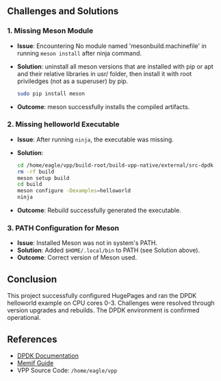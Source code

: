 ## Challenges and Solutions

### 1. Missing Meson Module

* **Issue**: Encountering No module named 'mesonbuild.machinefile' in running `meson install` after ninja command.
* **Solution**: uninstall all meson versions that are installed with pip or apt and their relative libraries in usr/ folder, then install it with root priviledges (not as a superuser) by pip.

  ```bash
  sudo pip install meson
  ```
* **Outcome**: meson successfully installs the compiled artifacts.

### 2. Missing helloworld Executable

* **Issue**: After running `ninja`, the executable was missing.
* **Solution**:

  ```bash
  cd /home/eagle/vpp/build-root/build-vpp-native/external/src-dpdk
  rm -rf build
  meson setup build
  cd build
  meson configure -Dexamples=helloworld
  ninja
  ```
* **Outcome**: Rebuild successfully generated the executable.

### 3. PATH Configuration for Meson

* **Issue**: Installed Meson was not in system's PATH.
* **Solution**: Added `$HOME/.local/bin` to PATH (see Solution above).
* **Outcome**: Correct version of Meson used.

## Conclusion

This project successfully configured HugePages and ran the DPDK helloworld example on CPU cores 0-3. Challenges were resolved through version upgrades and rebuilds. The DPDK environment is confirmed operational.

## References

* [DPDK Documentation](https://doc.dpdk.org)
* [Memif Guide](https://doc.dpdk.org/guides/nics/memif.html)
* VPP Source Code: `/home/eagle/vpp`
